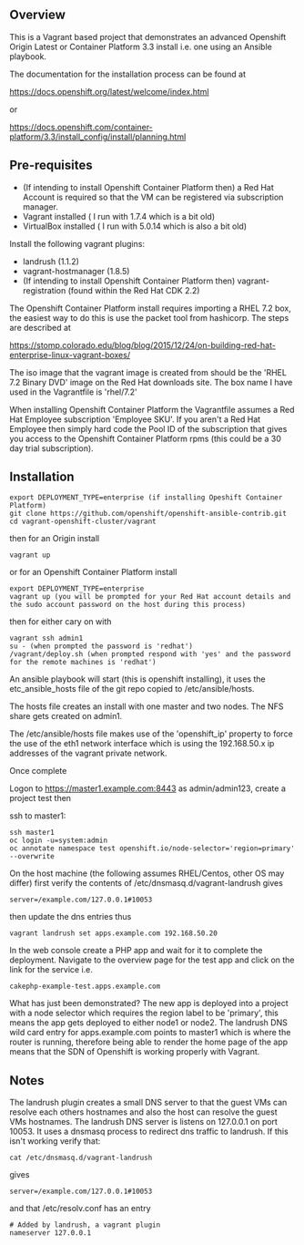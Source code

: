 Overview
--------

This is a Vagrant based project that demonstrates an advanced Openshift Origin Latest or Container Platform 3.3 install i.e. one using an Ansible playbook.

The documentation for the installation process can be found at

https://docs.openshift.org/latest/welcome/index.html

or

https://docs.openshift.com/container-platform/3.3/install_config/install/planning.html


Pre-requisites
--------------

* (If intending to install Openshift Container Platform then) a Red Hat Account is required so that the VM can be registered via subscription manager.
* Vagrant installed ( I run with 1.7.4 which is a bit old)
* VirtualBox installed ( I run with 5.0.14 which is also a bit old)

Install the following vagrant plugins:

* landrush (1.1.2)
* vagrant-hostmanager (1.8.5)
* (If intending to install Openshift Container Platform then) vagrant-registration (found within the Red Hat CDK 2.2)

The Openshift Container Platform install requires importing a RHEL 7.2 box, the easiest way to do this is use the packet tool from hashicorp. The steps are described at

https://stomp.colorado.edu/blog/blog/2015/12/24/on-building-red-hat-enterprise-linux-vagrant-boxes/

The iso image that the vagrant image is created from should be the 'RHEL 7.2 Binary DVD' image on the Red Hat downloads site. The box name I have used in the Vagrantfile is 'rhel/7.2'

When installing Openshift Container Platform the Vagrantfile assumes a Red Hat Employee subscription 'Employee SKU'. If you aren't a Red Hat Employee then simply hard code the Pool ID of the subscription that gives you access to the Openshift Container Platform rpms (this could be a 30 day trial subscription).

Installation
------------

    export DEPLOYMENT_TYPE=enterprise (if installing Opeshift Container Platform)
    git clone https://github.com/openshift/openshift-ansible-contrib.git
    cd vagrant-openshift-cluster/vagrant

then for an Origin install

    vagrant up

or for an Openshift Container Platform install

    export DEPLOYMENT_TYPE=enterprise
    vagrant up (you will be prompted for your Red Hat account details and the sudo account password on the host during this process)

then for either cary on with

    vagrant ssh admin1
    su - (when prompted the password is 'redhat')
    /vagrant/deploy.sh (when prompted respond with 'yes' and the password for the remote machines is 'redhat')

An ansible playbook will start (this is openshift installing), it uses the etc_ansible_hosts file of the git repo copied to /etc/ansible/hosts.

The hosts file creates an install with one master and two nodes. The NFS share gets created on admin1.

The /etc/ansible/hosts file makes use of the 'openshift_ip' property to force the use of the eth1 network interface which is using the 192.168.50.x ip addresses of the vagrant private network.

Once complete

Logon to https://master1.example.com:8443 as admin/admin123, create a project test then

ssh to master1:

    ssh master1
    oc login -u=system:admin
    oc annotate namespace test openshift.io/node-selector='region=primary' --overwrite

On the host machine (the following assumes RHEL/Centos, other OS may differ) first verify the contents of /etc/dnsmasq.d/vagrant-landrush gives

    server=/example.com/127.0.0.1#10053

then update the dns entries thus

    vagrant landrush set apps.example.com 192.168.50.20

In the web console create a PHP app and wait for it to complete the deployment. Navigate to the overview page for the test app and click on the link for the service i.e.

    cakephp-example-test.apps.example.com
    
What has just been demonstrated? The new app is deployed into a project with a node selector which requires the region label to be 'primary', this means the app gets deployed to either node1 or node2. The landrush DNS wild card entry for apps.example.com points to master1 which is where the router is running, therefore being able to render the home page of the app means that the SDN of Openshift is working properly with Vagrant.

Notes
-----

The landrush plugin creates a small DNS server to that the guest VMs can resolve each others hostnames and also the host can resolve the guest VMs hostnames. The landrush DNS server is listens on 127.0.0.1 on port 10053. It uses a dnsmasq process to redirect dns traffic to landrush. If this isn't working verify that:

    cat /etc/dnsmasq.d/vagrant-landrush

gives

    server=/example.com/127.0.0.1#10053

and that /etc/resolv.conf has an entry

    # Added by landrush, a vagrant plugin 
    nameserver 127.0.0.1

  






  

